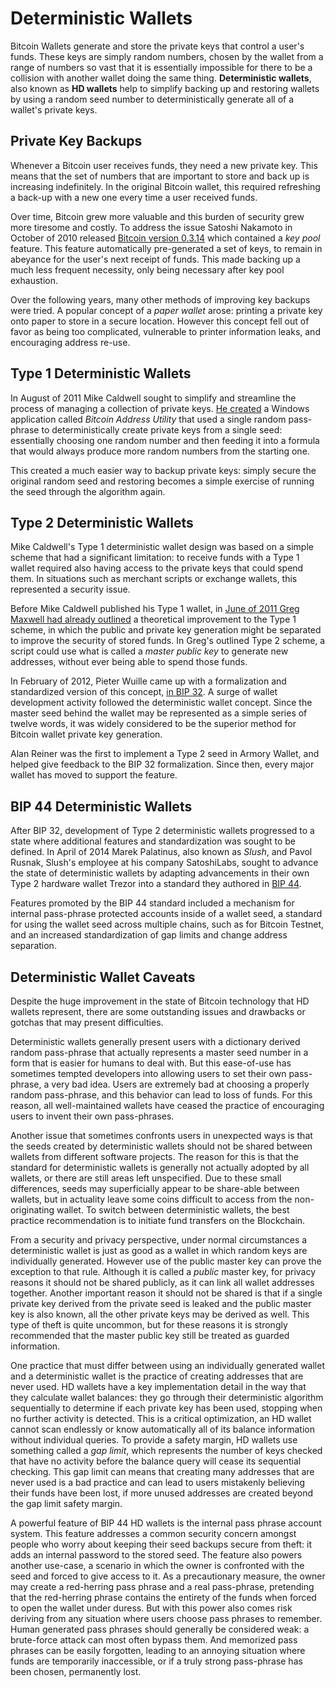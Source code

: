 # Deterministic Wallets

Bitcoin Wallets generate and store the private keys that control a user's funds. These keys are simply random numbers, chosen by the wallet from a range of numbers so vast that it is essentially impossible for there to be a collision with another wallet doing the same thing. **Deterministic wallets**, also known as **HD wallets** help to simplify backing up and restoring wallets by using a random seed number to deterministically generate all of a wallet's private keys.

## Private Key Backups

Whenever a Bitcoin user receives funds, they need a new private key. This means that the set of numbers that are important to store and back up is increasing indefinitely. In the original Bitcoin wallet, this required refreshing a back-up with a new one every time a user received funds.

Over time, Bitcoin grew more valuable and this burden of security grew more tiresome and costly. To address the issue Satoshi Nakamoto in October of 2010 released [Bitcoin version 0.3.14](https://bitcointalk.org/index.php?topic=1528.0) which contained a *key pool* feature. This feature automatically pre-generated a set of keys, to remain in abeyance for the user's next receipt of funds. This made backing up a much less frequent necessity, only being necessary after key pool exhaustion.

Over the following years, many other methods of improving key backups were tried. A popular concept of a *paper wallet* arose: printing a private key onto paper to store in a secure location. However this concept fell out of favor as being too complicated, vulnerable to printer information leaks, and encouraging address re-use.

## Type 1 Deterministic Wallets

In August of 2011 Mike Caldwell sought to simplify and streamline the process of managing a collection of private keys. [He created](https://bitcointalk.org/index.php?topic=34163.0;all) a Windows application called *Bitcoin Address Utility* that used a single random pass-phrase to deterministically create private keys from a single seed: essentially choosing one random number and then feeding it into a formula that would always produce more random numbers from the starting one.

This created a much easier way to backup private keys: simply secure the original random seed and restoring becomes a simple exercise of running the seed through the algorithm again.

## Type 2 Deterministic Wallets

Mike Caldwell's Type 1 deterministic wallet design was based on a simple scheme that had a significant limitation: to receive funds with a Type 1 wallet required also having access to the private keys that could spend them. In situations such as merchant scripts or exchange wallets, this represented a security issue.

Before Mike Caldwell published his Type 1 wallet, in [June of 2011 Greg Maxwell had already outlined](https://bitcointalk.org/index.php?topic=19137.msg239768#msg239768) a theoretical improvement to the Type 1 scheme, in which the public and private key generation might be separated to improve the security of stored funds. In Greg's outlined Type 2 scheme, a script could use what is called a *master public key* to generate new addresses, without ever being able to spend those funds.

In February of 2012, Pieter Wuille came up with a formalization and standardized version of this concept, [in BIP 32](https://github.com/bitcoin/bips/blob/master/bip-0032.mediawiki). A surge of wallet development activity followed the deterministic wallet concept. Since the master seed behind the wallet may be represented as a simple series of twelve words, it was widely considered to be the superior method for Bitcoin wallet private key generation.

Alan Reiner was the first to implement a Type 2 seed in Armory Wallet, and helped give feedback to the BIP 32 formalization. Since then, every major wallet has moved to support the feature.

## BIP 44 Deterministic Wallets

After BIP 32, development of Type 2 deterministic wallets progressed to a state where additional features and standardization was sought to be defined. In April of 2014 Marek Palatinus, also known as *Slush*, and Pavol Rusnak, Slush's employee at his company SatoshiLabs, sought to advance the state of deterministic wallets by adapting advancements in their own Type 2 hardware wallet Trezor into a standard they authored in [BIP 44](https://github.com/bitcoin/bips/blob/master/bip-0044.mediawiki).

Features promoted by the BIP 44 standard included a mechanism for internal pass-phrase protected accounts inside of a wallet seed, a standard for using the wallet seed across multiple chains, such as for Bitcoin Testnet, and an increased standardization of gap limits and change address separation.

## Deterministic Wallet Caveats

Despite the huge improvement in the state of Bitcoin technology that HD wallets represent, there are some outstanding issues and drawbacks or gotchas that may present difficulties.

Deterministic wallets generally present users with a dictionary derived random pass-phrase that actually represents a master seed number in a form that is easier for humans to deal with. But this ease-of-use has sometimes tempted developers into allowing users to set their own pass-phrase, a very bad idea. Users are extremely bad at choosing a properly random pass-phrase, and this behavior can lead to loss of funds. For this reason, all well-maintained wallets have ceased the practice of encouraging users to invent their own pass-phrases.

Another issue that sometimes confronts users in unexpected ways is that the seeds created by deterministic wallets should not be shared between wallets from different software projects. The reason for this is that the standard for deterministic wallets is generally not actually adopted by all wallets, or there are still areas left unspecified. Due to these small differences, seeds may superficially appear to be share-able between wallets, but in actuality leave some coins difficult to access from the non-originating wallet. To switch between deterministic wallets, the best practice recommendation is to initiate fund transfers on the Blockchain.

From a security and privacy perspective, under normal circumstances a deterministic wallet is just as good as a wallet in which random keys are individually generated. However use of the public master key can prove the exception to that rule. Although it is called a *public* master key, for privacy reasons it should not be shared publicly, as it can link all wallet addresses together. Another important reason it should not be shared is that if a single private key derived from the private seed is leaked and the public master key is also known, all the other private keys may be derived as well. This type of theft is quite uncommon, but for these reasons it is strongly recommended that the master public key still be treated as guarded information.

One practice that must differ between using an individually generated wallet and a deterministic wallet is the practice of creating addresses that are never used. HD wallets have a key implementation detail in the way that they calculate wallet balances: they go through their deterministic algorithm sequentially to determine if each private key has been used, stopping when no further activity is detected. This is a critical optimization, an HD wallet cannot scan endlessly or know automatically all of its balance information without individual queries. To provide a safety margin, HD wallets use something called a *gap limit*, which represents the number of keys checked that have no activity before the balance query will cease its sequential checking. This gap limit can means that creating many addresses that are never used is a bad practice and can lead to users mistakenly believing their funds have been lost, if more unused addresses are created beyond the gap limit safety margin.

A powerful feature of BIP 44 HD wallets is the internal pass phrase account system. This feature addresses a common security concern amongst people who worry about keeping their seed backups secure from theft: it adds an internal password to the stored seed. The feature also powers another use-case, a scenario in which the owner is confronted with the seed and forced to give access to it. As a precautionary measure, the owner may create a red-herring pass phrase and a real pass-phrase, pretending that the red-herring phrase contains the entirety of the funds when forced to open the wallet under duress. But with this power also comes risk deriving from any situation where users choose pass phrases to remember. Human generated pass phrases should generally be considered weak: a brute-force attack can most often bypass them. And memorized pass phrases can be easily forgotten, leading to an annoying situation where funds are temporarily inaccessible, or if a truly strong pass-phrase has been chosen, permanently lost.

